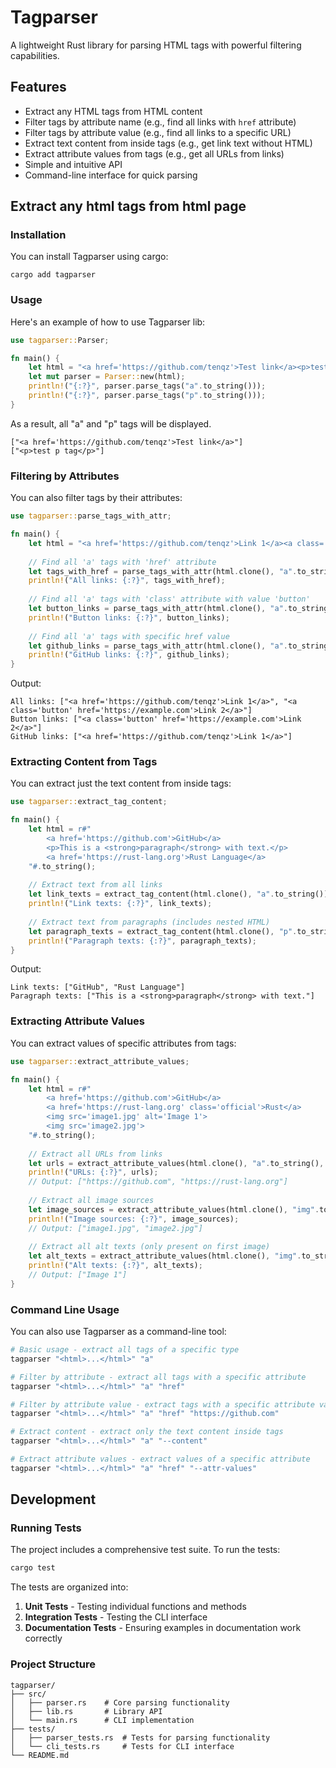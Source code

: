 # Tagparser

A lightweight Rust library for parsing HTML tags with powerful filtering capabilities.

## Features

- Extract any HTML tags from HTML content
- Filter tags by attribute name (e.g., find all links with `href` attribute)
- Filter tags by attribute value (e.g., find all links to a specific URL)
- Extract text content from inside tags (e.g., get link text without HTML)
- Extract attribute values from tags (e.g., get all URLs from links)
- Simple and intuitive API
- Command-line interface for quick parsing

## Extract any html tags from html page

### Installation

You can install Tagparser using cargo:

```
cargo add tagparser
```

### Usage

Here's an example of how to use Tagparser lib:

```rust
use tagparser::Parser;

fn main() {
    let html = "<a href='https://github.com/tenqz'>Test link</a><p>test p tag</p>".to_string();
    let mut parser = Parser::new(html);
    println!("{:?}", parser.parse_tags("a".to_string()));
    println!("{:?}", parser.parse_tags("p".to_string()));
}

```

As a result, all "a" and "p" tags will be displayed.
```text
["<a href='https://github.com/tenqz'>Test link</a>"]
["<p>test p tag</p>"]
```

### Filtering by Attributes

You can also filter tags by their attributes:

```rust
use tagparser::parse_tags_with_attr;

fn main() {
    let html = "<a href='https://github.com/tenqz'>Link 1</a><a class='button' href='https://example.com'>Link 2</a>".to_string();
    
    // Find all 'a' tags with 'href' attribute
    let tags_with_href = parse_tags_with_attr(html.clone(), "a".to_string(), "href", None);
    println!("All links: {:?}", tags_with_href);
    
    // Find all 'a' tags with 'class' attribute with value 'button'
    let button_links = parse_tags_with_attr(html.clone(), "a".to_string(), "class", Some("button"));
    println!("Button links: {:?}", button_links);
    
    // Find all 'a' tags with specific href value
    let github_links = parse_tags_with_attr(html.clone(), "a".to_string(), "href", Some("https://github.com/tenqz"));
    println!("GitHub links: {:?}", github_links);
}
```

Output:
```text
All links: ["<a href='https://github.com/tenqz'>Link 1</a>", "<a class='button' href='https://example.com'>Link 2</a>"]
Button links: ["<a class='button' href='https://example.com'>Link 2</a>"]
GitHub links: ["<a href='https://github.com/tenqz'>Link 1</a>"]
```

### Extracting Content from Tags

You can extract just the text content from inside tags:

```rust
use tagparser::extract_tag_content;

fn main() {
    let html = r#"
        <a href='https://github.com'>GitHub</a>
        <p>This is a <strong>paragraph</strong> with text.</p>
        <a href='https://rust-lang.org'>Rust Language</a>
    "#.to_string();
    
    // Extract text from all links
    let link_texts = extract_tag_content(html.clone(), "a".to_string());
    println!("Link texts: {:?}", link_texts);
    
    // Extract text from paragraphs (includes nested HTML)
    let paragraph_texts = extract_tag_content(html.clone(), "p".to_string());
    println!("Paragraph texts: {:?}", paragraph_texts);
}
```

Output:
```text
Link texts: ["GitHub", "Rust Language"]
Paragraph texts: ["This is a <strong>paragraph</strong> with text."]
```

### Extracting Attribute Values

You can extract values of specific attributes from tags:

```rust
use tagparser::extract_attribute_values;

fn main() {
    let html = r#"
        <a href='https://github.com'>GitHub</a>
        <a href='https://rust-lang.org' class='official'>Rust</a>
        <img src='image1.jpg' alt='Image 1'>
        <img src='image2.jpg'>
    "#.to_string();
    
    // Extract all URLs from links
    let urls = extract_attribute_values(html.clone(), "a".to_string(), "href");
    println!("URLs: {:?}", urls);
    // Output: ["https://github.com", "https://rust-lang.org"]
    
    // Extract all image sources
    let image_sources = extract_attribute_values(html.clone(), "img".to_string(), "src");
    println!("Image sources: {:?}", image_sources);
    // Output: ["image1.jpg", "image2.jpg"]
    
    // Extract all alt texts (only present on first image)
    let alt_texts = extract_attribute_values(html.clone(), "img".to_string(), "alt");
    println!("Alt texts: {:?}", alt_texts);
    // Output: ["Image 1"]
}
```

### Command Line Usage

You can also use Tagparser as a command-line tool:

```bash
# Basic usage - extract all tags of a specific type
tagparser "<html>...</html>" "a"

# Filter by attribute - extract all tags with a specific attribute
tagparser "<html>...</html>" "a" "href"

# Filter by attribute value - extract tags with a specific attribute value
tagparser "<html>...</html>" "a" "href" "https://github.com"

# Extract content - extract only the text content inside tags
tagparser "<html>...</html>" "a" "--content"

# Extract attribute values - extract values of a specific attribute
tagparser "<html>...</html>" "a" "href" "--attr-values"
```

## Development

### Running Tests

The project includes a comprehensive test suite. To run the tests:

```bash
cargo test
```

The tests are organized into:

1. **Unit Tests** - Testing individual functions and methods
2. **Integration Tests** - Testing the CLI interface
3. **Documentation Tests** - Ensuring examples in documentation work correctly

### Project Structure

```
tagparser/
├── src/
│   ├── parser.rs    # Core parsing functionality
│   ├── lib.rs       # Library API
│   └── main.rs      # CLI implementation
├── tests/
│   ├── parser_tests.rs  # Tests for parsing functionality
│   └── cli_tests.rs     # Tests for CLI interface
└── README.md
```